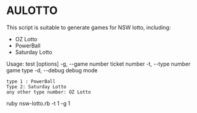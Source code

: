 # AULOTTO
This script is suitable to generate games for NSW lotto, including:
  - OZ Lotto
  - PowerBall
  - Saturday Lotto
  
Usage: test [options]
    -g, --game number                ticket number
    -t, --type number                game type
    -d, --debug                      debug mode
    
    type 1 : PowerBall
    Type 2: Saturday Lotto
    any other type number: OZ Lotto
    
ruby nsw-lotto.rb -t 1 -g 1
